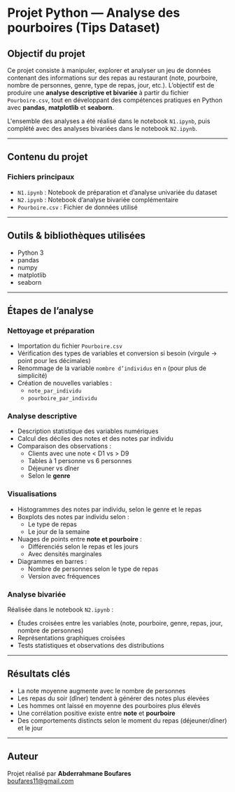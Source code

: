 # Projet Python — Analyse des pourboires (Tips Dataset)

## Objectif du projet

Ce projet consiste à manipuler, explorer et analyser un jeu de données contenant des informations sur des repas au restaurant (note, pourboire, nombre de personnes, genre, type de repas, jour, etc.). L’objectif est de produire une **analyse descriptive et bivariée** à partir du fichier `Pourboire.csv`, tout en développant des compétences pratiques en Python avec **pandas**, **matplotlib** et **seaborn**.

L'ensemble des analyses a été réalisé dans le notebook `N1.ipynb`, puis complété avec des analyses bivariées dans le notebook `N2.ipynb`.

---

## Contenu du projet

### Fichiers principaux
- `N1.ipynb` : Notebook de préparation et d’analyse univariée du dataset
- `N2.ipynb` : Notebook d’analyse bivariée complémentaire
- `Pourboire.csv` : Fichier de données utilisé

---

## Outils & bibliothèques utilisées

- Python 3
- pandas
- numpy
- matplotlib
- seaborn

---

## Étapes de l’analyse

### Nettoyage et préparation
- Importation du fichier `Pourboire.csv`
- Vérification des types de variables et conversion si besoin (virgule → point pour les décimales)
- Renommage de la variable `nombre d’individus` en `n` (pour plus de simplicité)
- Création de nouvelles variables :
  - `note_par_individu`
  - `pourboire_par_individu`

### Analyse descriptive
- Description statistique des variables numériques
- Calcul des déciles des notes et des notes par individu
- Comparaison des observations :
  - Clients avec une note < D1 vs > D9
  - Tables à 1 personne vs 6 personnes
  - Déjeuner vs dîner
  - Selon le **genre**

### Visualisations
- Histogrammes des notes par individu, selon le genre et le repas
- Boxplots des notes par individu selon :
  - Le type de repas
  - Le jour de la semaine
- Nuages de points entre **note et pourboire** :
  - Différenciés selon le repas et les jours
  - Avec densités marginales
- Diagrammes en barres :
  - Nombre de personnes selon le type de repas
  - Version avec fréquences

### Analyse bivariée
Réalisée dans le notebook `N2.ipynb` :
- Études croisées entre les variables (note, pourboire, genre, repas, jour, nombre de personnes)
- Représentations graphiques croisées
- Tests statistiques et observations des distributions

---

## Résultats clés

- La note moyenne augmente avec le nombre de personnes
- Les repas du soir (dîner) tendent à générer des notes plus élevées
- Les hommes ont laissé en moyenne des pourboires plus élevés
- Une corrélation positive existe entre **note** et **pourboire**
- Des comportements distincts selon le moment du repas (déjeuner/dîner) et le jour

---

## Auteur

Projet réalisé par **Abderrahmane Boufares**  
boufares11@gmail.com

